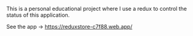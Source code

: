 This is a personal educational project where I use a redux to control the status of this application.

See the app -> https://reduxstore-c7f88.web.app/
